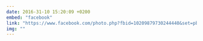 ```yaml
---
date: 2016-31-10 15:20:09 +0200
embed: "facebook"
link: "https://www.facebook.com/photo.php?fbid=10209879730244440&set=pb.1068972401.-2207520000.1491385255.&type=3&theater"
img: ""
---
```

